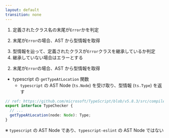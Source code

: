 ```yaml
---
layout: default
transition: none
---
```


<style scoped>
.slidev-vclick-hidden {
  display: none;
}
</style>

<div class="_bullet">

<div v-click="[0]">

<span class="opacity-50">

1. 定義されたクラス名の末尾が`Error`かを判定

</span>

2. 末尾が`Error`の場合、AST から型情報を取得

<span class="opacity-50">

3. 型情報を辿って、定義されたクラスが`Error`クラスを継承しているか判定
4. 継承していない場合はエラーとする

</span>

</div>

<div v-click="1">

2. 末尾が`Error`の場合、AST から型情報を取得

* typescript の `getTypeAtLocation` 関数
  * `typescript` の AST Node (`ts.Node`) を受け取り、型情報 (`ts.Type`) を返す

```ts
// ref: https://github.com/microsoft/TypeScript/blob/v5.8.3/src/compiler/types.ts#L5160
export interface TypeChecker {
  // ...
  getTypeAtLocation(node: Node): Type;
}
```

</div>

<div v-click="2">

※ `typescript` の AST Node であり、`typescript-eslint` の AST Node ではない  

</div>

</div>
